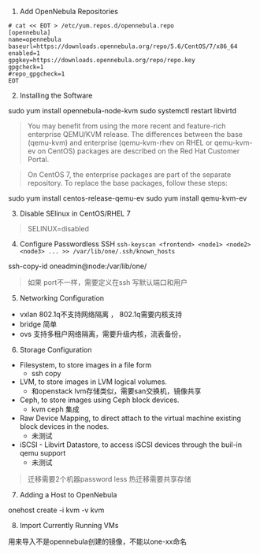 1. Add OpenNebula Repositories

```
# cat << EOT > /etc/yum.repos.d/opennebula.repo
[opennebula]
name=opennebula
baseurl=https://downloads.opennebula.org/repo/5.6/CentOS/7/x86_64
enabled=1
gpgkey=https://downloads.opennebula.org/repo/repo.key
gpgcheck=1
#repo_gpgcheck=1
EOT
```
2. Installing the Software

sudo yum install opennebula-node-kvm
sudo systemctl restart libvirtd

> You may benefit from using the more recent and feature-rich enterprise QEMU/KVM release. The differences between the base (qemu-kvm) and enterprise (qemu-kvm-rhev on RHEL or qemu-kvm-ev on CentOS) packages are described on the Red Hat Customer Portal.

> On CentOS 7, the enterprise packages are part of the separate repository. To replace the base packages, follow these steps:

sudo yum install centos-release-qemu-ev
sudo yum install qemu-kvm-ev

3. Disable SElinux in CentOS/RHEL 7

> SELINUX=disabled

4. Configure Passwordless SSH
```ssh-keyscan <frontend> <node1> <node2> <node3> ... >> /var/lib/one/.ssh/known_hosts```

ssh-copy-id oneadmin@node:/var/lib/one/

> 如果 port不一样，需要定义在ssh 写默认端口和用户

5. Networking Configuration
  * vxlan 802.1q不支持网络隔离 ， 802.1q需要内核支持
  * bridge 简单
  * ovs 支持多租户网络隔离，需要升级内核，流表备份，

6. Storage Configuration
  * Filesystem, to store images in a file form
  	- ssh copy
  * LVM, to store images in LVM logical volumes.
	- 和openstack lvm存储类似，需要san交换机，镜像共享
  * Ceph, to store images using Ceph block devices.
    - kvm ceph 集成
  * Raw Device Mapping, to direct attach to the virtual machine existing block devices in the nodes.
  	- 未测试
  * iSCSI - Libvirt Datastore, to access iSCSI devices through the buil-in qemu support
  	- 未测试
  > 迁移需要2个机器password less 
  > 热迁移需要共享存储

7. Adding a Host to OpenNebula

  onehost create <node01> -i kvm -v kvm

8. Import Currently Running VMs  

  用来导入不是opennebula创建的镜像，不能以one-xx命名